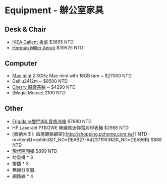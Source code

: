 # Equipment - 辦公室家具


## Desk & Chair

* [IKEA Gallent 書桌](http://www.ikea.com/tw/zh/catalog/products/S59885197/) $3695 NTD
* [Herman Miller Aeron](http://shopping.pchome.com.tw/?mod=item&func=exhibit&IT_NO=AIAE6A-A46566993&SR_NO=AIAE6A&ROWNO=6) $39525 NTD

## Computer

* [Mac mini](http://store.apple.com/tw/browse/home/shop_mac/family/mac_mini) 2.3GHz Mac mini with 16GB ram ~ $27000 NTD
* Dell u2412m ~ $8500 NTD
* [Cherry 原廠茶軸](http://shopping.pchome.com.tw/?mod=item&func=exhibit&IT_NO=DCAH0X-A49819391&SR_NO=DCAH23&ROWNO=3) ~ $4290 NTD
* [Magic Mouse] 2100 NTD

## Other

* [Frigidaire雙門88L貴族冰箱](http://shopping.pchome.com.tw/?mod=item&func=exhibit&IT_NO=DPAC0B-A61499117&SR_NO=DPAC40&ROWNO=2) $7680 NTD
* HP LaserJet P1102WE 無線黑迷你雷射印表機 $2988 NTD
* [收納大王》四層鍍鉻網架](http://shopping.pchome.com.tw/? NTD m=item&f=exhibit&IT_NO=DEAB27-A42371953&SR_NO=DEAB6B) $888 NTD
* [現代隔間櫃](http://shopping.pchome.com.tw/DEAB74-A63840935) $899 NTD
* 垃圾桶 * 3
* 排插 * 3
* 無線分享器
* 網路線 * 4


